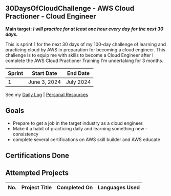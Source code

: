 ## 30DaysOfCloudChallenge - AWS Cloud Practioner - Cloud Engineer 


**Main target:** ***I will practice for at least one hour every day for the next 30 days.***

This is sprint 1 for the next 30 days of my 100-day challenge  of learning and practicing cloud by AWS in preparation for becoming a cloud engineer.
This challenge is to equip me with skills to  become a Cloud Engineer after I complete the AWS Cloud Practioner Training I'm undertaking for 3 months.



|Sprint |  Start Date | End Date |
| ------------ | ------------ | ------------ |
| 1 | June 3, 2024 | July 2024|

See my [Daily Log](https://github.com/0tieno/30DaysOfCloud/blob/main/DailyLog.md) | [Personal Resources](https://github.com/0tieno/30DaysOfCloud/blob/main/Resources.md)

## Goals
- Prepare to get a job in the target industry as a cloud engineer.
- Make it a habit of practicing daily and learning something new - consistency
- complete several certifications on AWS skill builder and AWS educate

## Certifications Done
  
## Attempted Projects

| No.  |  Project Title  |  Completed On | Languages Used
| :------------: | ------------ | :------------: | :------------: |
